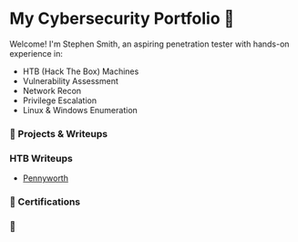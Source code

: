 # My Cybersecurity Portfolio 🔐

Welcome! I'm Stephen Smith, an aspiring penetration tester with hands-on experience in:

- HTB (Hack The Box) Machines
- Vulnerability Assessment
- Network Recon
- Privilege Escalation
- Linux & Windows Enumeration

### 🔧 Projects & Writeups
### HTB Writeups
- [Pennyworth](HTB-Writeups/pennyworth.md)
### 📜 Certifications


### 📄 
